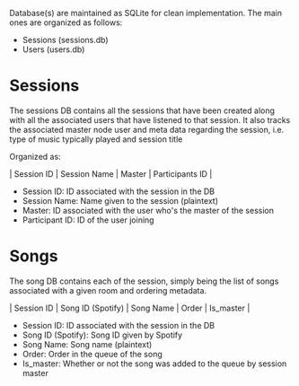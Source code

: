 Database(s) are maintained as SQLite for clean implementation. The main
ones are organized as follows:

- Sessions (sessions.db)
- Users    (users.db)

# Sessions
The sessions DB contains all the sessions that have been created along with
all the associated users that have listened to that session. It also tracks
the associated master node user and meta data regarding the session, i.e.
type of music typically played and session title

Organized as:

| Session ID | Session Name | Master | Participants ID | 

- Session ID: ID associated with the session in the DB
- Session Name: Name given to the session (plaintext)
- Master: ID associated with the user who's the master of the session
- Participant ID: ID of the user joining

# Songs
The song DB contains each of the session, simply being the list of songs
associated with a given room and ordering metadata.

| Session ID | Song ID (Spotify) | Song Name | Order | Is_master |

- Session ID: ID associated with the session in the DB
- Song ID (Spotify): Song ID given by Spotify
- Song Name: Song name (plaintext)
- Order: Order in the queue of the song
- Is_master: Whether or not the song was added to the queue by session master